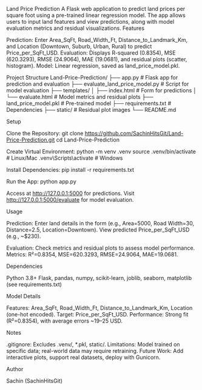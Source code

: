 Land Price Prediction
A Flask web application to predict land prices per square foot using a pre-trained linear regression model. The app allows users to input land features and view predictions, along with model evaluation metrics and residual visualizations.
Features

Prediction: Enter Area_SqFt, Road_Width_Ft, Distance_to_Landmark_Km, and Location (Downtown, Suburb, Urban, Rural) to predict Price_per_SqFt_USD.
Evaluation: Displays R-squared (0.8354), MSE (620.3293), RMSE (24.9064), MAE (19.0681), and residual plots (scatter, histogram).
Model: Linear regression, saved as land_price_model.pkl.

Project Structure
Land-Price-Prediction/
├── app.py                    # Flask app for prediction and evaluation
├── evaluate_land_price_model.py  # Script for model evaluation
├── templates/
│   ├── index.html            # Form for predictions
│   └── evaluate.html         # Model metrics and residual plots
├── land_price_model.pkl      # Pre-trained model
├── requirements.txt          # Dependencies
├── static/                   # Residual plot images
└── README.md

Setup

Clone the Repository:
git clone https://github.com/SachinHitsGit/Land-Price-Prediction.git
cd Land-Price-Prediction


Create Virtual Environment:
python -m venv .venv
source .venv/bin/activate  # Linux/Mac
.venv\Scripts\activate     # Windows


Install Dependencies:
pip install -r requirements.txt


Run the App:
python app.py


Access at http://127.0.0.1:5000 for predictions.
Visit http://127.0.0.1:5000/evaluate for model evaluation.



Usage

Prediction:
Enter land details in the form (e.g., Area=5000, Road Width=30, Distance=2.5, Location=Downtown).
View predicted Price_per_SqFt_USD (e.g., ~$230).


Evaluation:
Check metrics and residual plots to assess model performance.
Metrics: R²=0.8354, MSE=620.3293, RMSE=24.9064, MAE=19.0681.



Dependencies

Python 3.8+
Flask, pandas, numpy, scikit-learn, joblib, seaborn, matplotlib (see requirements.txt)

Model Details

Features: Area_SqFt, Road_Width_Ft, Distance_to_Landmark_Km, Location (one-hot encoded).
Target: Price_per_SqFt_USD.
Performance: Strong fit (R²=0.8354), with average errors ~19–25 USD.

Notes

.gitignore: Excludes .venv/, *.pkl, static/.
Limitations: Model trained on specific data; real-world data may require retraining.
Future Work: Add interactive plots, support real datasets, deploy with Gunicorn.

Author

Sachin (SachinHitsGit)

